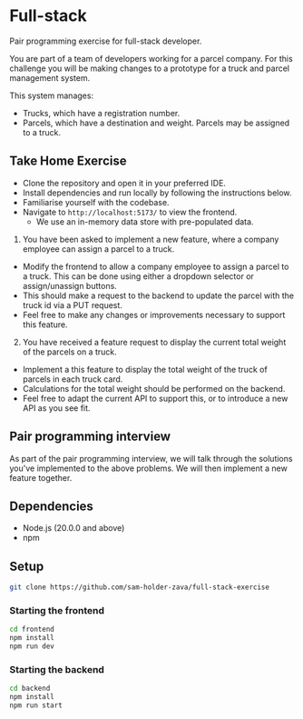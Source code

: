 # Full-stack
Pair programming exercise for full-stack developer.

You are part of a team of developers working for a parcel company.
For this challenge you will be making changes to a prototype for a truck and parcel management system.

This system manages: 
 - Trucks, which have a registration number.
 - Parcels, which have a destination and weight. Parcels may be assigned to a truck.

## Take Home Exercise

 - Clone the repository and open it in your preferred IDE.
 - Install dependencies and run locally by following the instructions below.
 - Familiarise yourself with the codebase.
 - Navigate to `http://localhost:5173/` to view the frontend.
   - We use an in-memory data store with pre-populated data.

1. You have been asked to implement a new feature, where a company employee can assign a parcel to a truck.
 - Modify the frontend to allow a company employee to assign a parcel to a truck. This can be done using either a dropdown selector or assign/unassign buttons.
 - This should make a request to the backend to update the parcel with the truck id via a PUT request.
 - Feel free to make any changes or improvements necessary to support this feature.

2. You have received a feature request to display the current total weight of the parcels on a truck.
 - Implement a this feature to display the total weight of the truck of parcels in each truck card.
 - Calculations for the total weight should be performed on the backend.
 - Feel free to adapt the current API to support this, or to introduce a new API as you see fit.

## Pair programming interview

As part of the pair programming interview, we will talk through the solutions you've implemented to the above problems.
We will then implement a new feature together. 

## Dependencies

- Node.js (20.0.0 and above)
- npm 

## Setup
```bash
git clone https://github.com/sam-holder-zava/full-stack-exercise
```
### Starting the frontend
```bash
cd frontend
npm install
npm run dev
```
### Starting the backend
```bash
cd backend
npm install
npm run start
```
